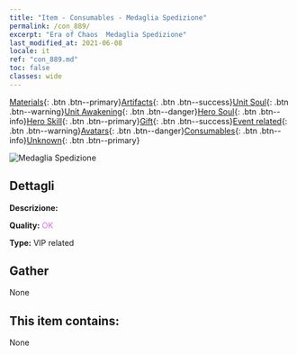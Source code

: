 ```yaml
---
title: "Item - Consumables - Medaglia Spedizione"
permalink: /con_889/
excerpt: "Era of Chaos  Medaglia Spedizione"
last_modified_at: 2021-06-08
locale: it
ref: "con_889.md"
toc: false
classes: wide
---
```

 [Materials](/ItemsIT/){: .btn .btn--primary}[Artifacts](/ItemsIT/Artifacts/){: .btn .btn--success}[Unit Soul](/ItemsIT/UnitSoul/){: .btn .btn--warning}[Unit Awakening](/ItemsIT/UnitAwakening/){: .btn .btn--danger}[Hero Soul](/ItemsIT/HeroSoul/){: .btn .btn--info}[Hero Skill](/ItemsIT/HeroSkill/){: .btn .btn--primary}[Gift](/ItemsIT/Gift/){: .btn .btn--success}[Event related](/ItemsIT/Events/){: .btn .btn--warning}[Avatars](/ItemsIT/Avatars/){: .btn .btn--danger}[Consumables](/ItemsIT/Consumables/){: .btn .btn--info}[Unknown](/ItemsIT/Unknown/){: .btn .btn--primary}

 ![Medaglia Spedizione](/images/t/i_39980.png)

## Dettagli
 **Descrizione:** 

 **Quality:** <span style="color: #DA70D6">OK</span>

 **Type:** VIP related

## Gather

  None

## This item contains:

  None

